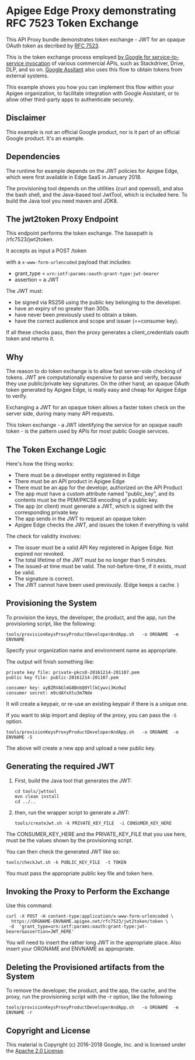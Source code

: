 # Apigee Edge Proxy demonstrating RFC 7523 Token Exchange

This API Proxy bundle demonstrates token exchange - JWT for an opaque OAuth token as decribed by [RFC 7523](https://tools.ietf.org/html/rfc7523).

This is the token exchange process employed [by Google for service-to-service invocation](https://developers.google.com/identity/protocols/OAuth2ServiceAccount) of various commercial APIs, such as Stackdriver, Drive, DLP, and so on.  [Google Assitant](https://developers.google.com/actions/identity/oauth2-assertion-flow) also uses this flow to obtain tokens from external systems.

This example shows you how you can implement this flow within your Apigee organization, to facilitate integration with Google Assistant, or to allow other third-party apps to authenticate securely.


## Disclaimer

This example is not an official Google product, nor is it part of an official Google product. It's an example.


## Dependencies

The runtime for example depends on the JWT policies for Apigee Edge, which were first available in Edge SaaS in January 2018.

The provisioning tool depends on the utilities {curl and openssl}, and also the bash shell, and the Java-based tool JwtTool, which is included here. To build the Java tool you need maven and JDK8.


## The jwt2token Proxy Endpoint

This endpoint performs the token exchange. The basepath is /rfc7523/jwt2token.

It accepts as input a POST /token

with a `x-www-form-urlencoded` payload that includes:

* grant_type = `urn:ietf:params:oauth:grant-type:jwt-bearer`
* assertion = a JWT

The JWT must:
* be signed via RS256 using the public key belonging to the developer.
* have an expiry of no greater than 300s.
* have never been previously used to obtain a token.
* have the correct audience and scope and issuer (==consumer key).

If all these checks  pass, then the proxy generates a client_credentials oauth token and returns it.

## Why

The reason to do token exchange is to allow fast server-side checking of
tokens. JWT are computationally expensive to parse and verify, because they use
public/private key signatures. On the other hand, an opaque OAuth token
generated by Apigee Edge, is really easy and cheap for Apigee Edge to
verify.

Exchanging a JWT for an opaque token allows a faster token check on the server side, during many many API requests. 

This token exchange - a JWT identifying the service for an opaque oauth token - is the pattern used by APIs for most public Google services.

## The Token Exchange Logic

Here's how the thing works:
* There must be a developer entity registered in Edge
* There must be an API product in Apigee Edge
* There must be an app for the developr, authorized on the API Product
* The app must have a custom attribute named "public_key", and its contents must be the PEM/PKCS8 encoding of a public key.
* The app (or client) must generate a JWT, which is signed with the corresponding private key
* The app sends in the JWT to request an opaque token
* Apigee Edge checks the JWT, and issues the token if everything is valid

The check for validity involves:
* The issuer must be a valid API Key registered in Apigee Edge. Not expired nor revoked.
* The total lifetime of the JWT must be no longer than 5 minutes.
* The issued-at time must be valid.  The not-before-time, if it exists, must be valid.
* The signature is correct.
* The JWT cannot have been used previously.  (Edge keeps a cache. )


## Provisioning the System

To provision the keys, the developer, the product, and the app, run the provisioning script, like the following:

```
tools/provisionKeysProxyProductDeveloperAndApp.sh   -o ORGNAME  -e ENVNAME
```

Specify your organization name and environment name as appropriate.

The output will finish something like:

```
private key file: private-pkcs8-20161214-201107.pem
public key file: public-20161214-201107.pem

consumer key: ayBZRVAGlmG8BnbQ0YllkCywvi3Ko9wI
consumer secret: m9cdAYxXtu3m7Nde
```

It will create a keypair, or re-use an existing keypair if there is a unique one.


If you want to skip import and deploy of the proxy, you can pass the `-S` option.

```
tools/provisionKeysProxyProductDeveloperAndApp.sh   -o ORGNAME  -e ENVNAME -S
```

The above will create a new app and upload a new public key.


## Generating the required JWT

1. First, build the Java tool that generates the JWT:

   ```
   cd tools/jwttool
   mvn clean install
   cd ../..
   ```

2. then, run the wrapper script to generate a JWT:

   ```
   tools/createJwt.sh -k PRIVATE_KEY_FILE  -i CONSUMER_KEY_HERE
   ```

The CONSUMER_KEY_HERE and the PRIVATE_KEY_FILE that you use here, must be the values shown by
the provisioning script.

You can then check the generated JWT like so:

```
tools/checkJwt.sh -k PUBLIC_KEY_FILE  -t TOKEN
```

You must pass the appropriate public key file and token here.


## Invoking the Proxy to Perform the Exchange

Use this command:

```
curl -X POST -H content-type:application/x-www-form-urlencoded \
  https://ORGNAME-ENVNAME.apigee.net/rfc7523/jwt2token/token \
 -d  'grant_type=urn:ietf:params:oauth:grant-type:jwt-bearer&assertion=JWT_HERE'
```

You will need to insert the rather long JWT in the appropriate place.
Also insert your ORGNAME and ENVNAME as appropriate.


## Deleting the Provisioned artifacts from the System

To remove the developer, the product, and the app, the cache, and the proxy, run the provisioning script with the -r option, like the following:

```
tools/provisionKeysProxyProductDeveloperAndApp.sh   -o ORGNAME  -e ENVNAME -r

```

## Copyright and License

This material is Copyright (c) 2016-2018 Google, Inc.
and is licensed under the [Apache 2.0 License](LICENSE).
